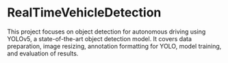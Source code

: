 # RealTimeVehicleDetection
This project focuses on object detection for autonomous driving using YOLOv5, a state-of-the-art object detection model. It covers data preparation, image resizing, annotation formatting for YOLO, model training, and evaluation of results.
